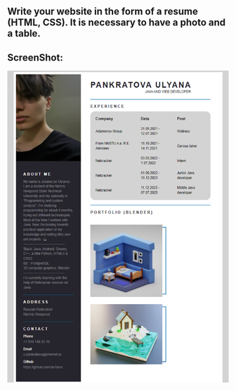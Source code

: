 Write your website in the form of a resume (HTML, CSS). It is necessary to have a photo and a table.
---

## ScreenShot:

![](https://github.com/Ju1iana/netcracker.homework/blob/main/HW1_UI/resources/resume.png)
